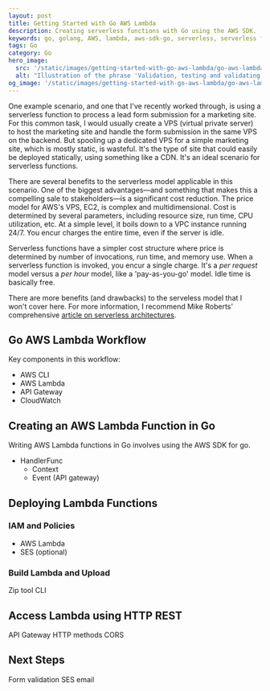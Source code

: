 ```yaml
---
layout: post
title: Getting Started with Go AWS Lambda
description: Creating serverless functions with Go using the AWS SDK.
keywords: go, golang, AWS, lambda, aws-sdk-go, serverless, serverless function, REST, sdk
tags: Go
category: Go
hero_image:
  src: '/static/images/getting-started-with-go-aws-lambda/go-aws-lambda_hero--825x464.png'
  alt: "Illustration of the phrase 'Validation, testing and validating input in Go'"
og_image: '/static/images/getting-started-with-go-aws-lambda/go-aws-lambda_hero--1200x600.png'
---
```


One example scenario, and one that I've recently worked through, is using a serverless function to process a lead form submission for a marketing site. For this common task, I would usually create a VPS (virtual private server) to host the marketing site and handle the form submission in the same VPS on the backend. But spooling up a dedicated VPS for a simple marketing site, which is mostly static, is wasteful. It's the type of site that could easily be deployed statically, using something like a CDN. It's an ideal scenario for serverless functions.

There are several benefits to the serverless model applicable in this scenario. One of the biggest advantages—and something that makes this a compelling sale to stakeholders—is a significant cost reduction. The price model for AWS's VPS, EC2, is complex and multidimensional. Cost is determined by several parameters, including resource size, run time, CPU utilization, etc. At a simple level, it boils down to a VPC instance running 24/7. You encur charges the entire time, even if the server is idle.

Serverless functions have a simpler cost structure where price is determined by number of invocations, run time, and memory use. When a serverless function is invoked, you encur a single charge. It's a _per request_ model versus a _per hour_ model, like a 'pay-as-you-go' model. Idle time is basically free.

There are more benefits (and drawbacks) to the serveless model that I won't cover here. For more information, I recommend Mike Roberts' comprehensive [article on serverless architectures](https://www.martinfowler.com/articles/serverless.html).

## Go AWS Lambda Workflow

Key components in this workflow:

- AWS CLI
- AWS Lambda
- API Gateway
- CloudWatch

## Creating an AWS Lambda Function in Go

Writing AWS Lambda functions in Go involves using the AWS SDK for go.

- HandlerFunc
  - Context
  - Event (API gateway)

## Deploying Lambda Functions

### IAM and Policies

- AWS Lambda
- SES (optional)

### Build Lambda and Upload

Zip tool
CLI

## Access Lambda using HTTP REST

API Gateway
HTTP methods
CORS

## Next Steps

Form validation
SES email
